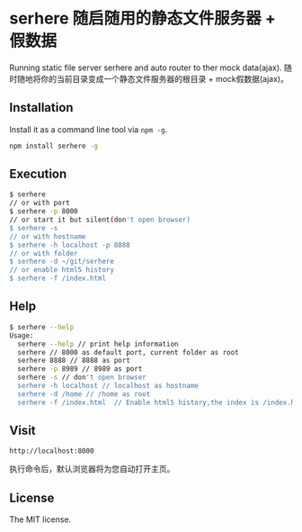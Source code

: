 serhere 随启随用的静态文件服务器 + 假数据
==============================

Running static file server serhere and auto router to ther mock data(ajax). 随时随地将你的当前目录变成一个静态文件服务器的根目录 + mock假数据(ajax)。

## Installation

Install it as a command line tool via `npm -g`.

```sh
npm install serhere -g
```

## Execution

```sh
$ serhere
// or with port
$ serhere -p 8000
// or start it but silent(don't open browser)
$ serhere -s
// or with hostname
$ serhere -h localhost -p 8888
// or with folder
$ serhere -d ~/git/serhere
// or enable html5 history
$ serhere -f /index.html
```

## Help

```sh
$ serhere --help
Usage:
  serhere --help // print help information
  serhere // 8000 as default port, current folder as root
  serhere 8888 // 8888 as port
  serhere -p 8989 // 8989 as port
  serhere -s // don't open browser
  serhere -h localhost // localhost as hostname
  serhere -d /home // /home as root
  serhere -f /index.html  // Enable html5 history,the index is /index.html
```

## Visit

```
http://localhost:8000
```
执行命令后，默认浏览器将为您自动打开主页。

## License
The MIT license.
